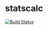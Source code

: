 # statscalc

[![Build Status](https://travis-ci.com/meahesachin/statscalc.svg?branch=main)](https://travis-ci.com/meahesachin/statscalc)
